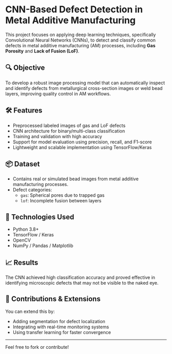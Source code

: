 # CNN-Based Defect Detection in Metal Additive Manufacturing

This project focuses on applying deep learning techniques, specifically Convolutional Neural Networks (CNNs), to detect and classify common defects in metal additive manufacturing (AM) processes, including **Gas Porosity** and **Lack of Fusion (LoF)**.

## 🔍 Objective
To develop a robust image processing model that can automatically inspect and identify defects from metallurgical cross-section images or weld bead layers, improving quality control in AM workflows.

## 🛠️ Features
- Preprocessed labeled images of gas and LoF defects
- CNN architecture for binary/multi-class classification
- Training and validation with high accuracy
- Support for model evaluation using precision, recall, and F1-score
- Lightweight and scalable implementation using TensorFlow/Keras

## 📦 Dataset
- Contains real or simulated bead images from metal additive manufacturing processes.
- Defect categories:
  - `gas`: Spherical pores due to trapped gas
  - `lof`: Incomplete fusion between layers

## 🚀 Technologies Used
- Python 3.8+
- TensorFlow / Keras
- OpenCV
- NumPy / Pandas / Matplotlib

## 📈 Results
The CNN achieved high classification accuracy and proved effective in identifying microscopic defects that may not be visible to the naked eye.

## 🤝 Contributions & Extensions
You can extend this by:
- Adding segmentation for defect localization
- Integrating with real-time monitoring systems
- Using transfer learning for faster convergence

---

Feel free to fork or contribute!
